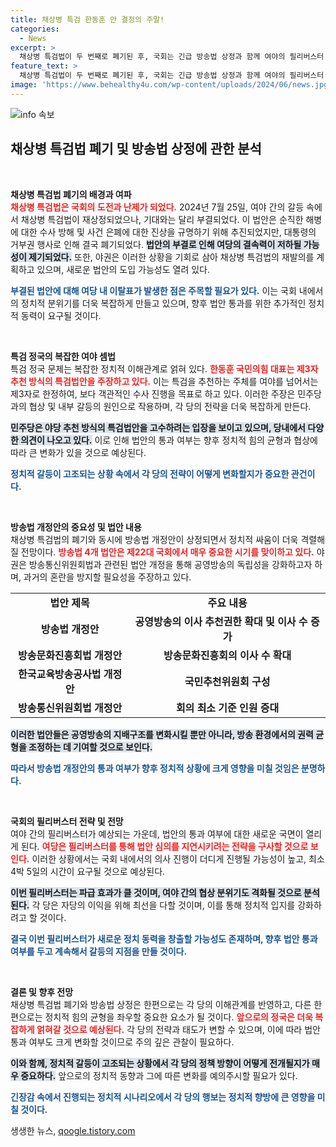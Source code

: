 ```yaml
---
title: 채상병 특검 한동훈 안 결정의 주말!
categories:
  - News
excerpt: >
  채상병 특검법이 두 번째로 폐기된 후, 국회는 긴급 방송법 상정과 함께 여야의 필리버스터 정국으로 접어들었다. 여권의 결속력 위기와 야당의 반격이 예상되는 가운데, 공영방송 구조 개혁을 둘러싼 치열한 정치적 셈법이 펼쳐질 예정이다.
feature_text: >
  채상병 특검법이 두 번째로 폐기된 후, 국회는 긴급 방송법 상정과 함께 여야의 필리버스터 정국으로 접어들었다. 여권의 결속력 위기와 야당의 반격이 예상되는 가운데, 공영방송 구조 개혁을 둘러싼 치열한 정치적 셈법이 펼쳐질 예정이다.
image: 'https://www.behealthy4u.com/wp-content/uploads/2024/06/news.jpg'
---
```


<p><img src="https://www.behealthy4u.com/wp-content/uploads/2024/06/news.jpg" alt="info 속보" /></p>

<h2 data-ke-size="size26">채상병 특검법 폐기 및 방송법 상정에 관한 분석</h2>

<p data-ke-size="size16">&nbsp;</p>

<p><strong>채상병 특검법 폐기의 배경과 여파</strong><br />
<b><span style="color: #ee2323;">채상병 특검법은 국회의 도전과 난제가 되었다.</span></b> 2024년 7월 25일, 여야 간의 갈등 속에서 채상병 특검법이 재상정되었으나, 기대와는 달리 부결되었다. 이 법안은 순직한 해병에 대한 수사 방해 및 사건 은폐에 대한 진상을 규명하기 위해 추진되었지만, 대통령의 거부권 행사로 인해 결국 폐기되었다. <b><span style="background-color: #21538527;">법안의 부결로 인해 여당의 결속력이 저하될 가능성이 제기되었다.</span></b> 또한, 야권은 이러한 상황을 기회로 삼아 채상병 특검법의 재발의를 계획하고 있으며, 새로운 법안의 도입 가능성도 열려 있다. </p>

<p><b><span style="color: #1a5490;">부결된 법안에 대해 여당 내 이탈표가 발생한 점은 주목할 필요가 있다.</span></b> 이는 국회 내에서의 정치적 분위기를 더욱 복잡하게 만들고 있으며, 향후 법안 통과를 위한 추가적인 정치적 동력이 요구될 것이다.</p>

<p data-ke-size="size16">&nbsp;</p>

<p><strong>특검 정국의 복잡한 여야 셈법</strong><br />
특검 정국 문제는 복잡한 정치적 이해관계로 얽혀 있다. <b><span style="color: #ee2323;">한동훈 국민의힘 대표는 제3자 추천 방식의 특검법안을 주장하고 있다.</span></b> 이는 특검을 추천하는 주체를 여야를 넘어서는 제3자로 한정하여, 보다 객관적인 수사 진행을 목표로 하고 있다. 이러한 주장은 민주당과의 협상 및 내부 갈등의 원인으로 작용하며, 각 당의 전략을 더욱 복잡하게 만든다.  </p>

<p><b><span style="background-color: #21538527;">민주당은 야당 추천 방식의 특검법안을 고수하려는 입장을 보이고 있으며, 당내에서 다양한 의견이 나오고 있다.</span></b> 이로 인해 법안의 통과 여부는 향후 정치적 힘의 균형과 협상에 따라 큰 변화가 있을 것으로 예상된다.</p>

<p><b><span style="color: #1a5490;">정치적 갈등이 고조되는 상황 속에서 각 당의 전략이 어떻게 변화할지가 중요한 관건이다.</span></b> </p>

<p data-ke-size="size16">&nbsp;</p>

<p><strong>방송법 개정안의 중요성 및 법안 내용</strong><br />
채상병 특검법의 폐기와 동시에 방송법 개정안이 상정되면서 정치적 싸움이 더욱 격렬해질 전망이다. <b><span style="color: #ee2323;">방송법 4개 법안은 제22대 국회에서 매우 중요한 시기를 맞이하고 있다.</span></b> 야권은 방송통신위원회법과 관련된 법안 개정을 통해 공영방송의 독립성을 강화하고자 하며, 과거의 혼란을 방지할 필요성을 주장하고 있다.</p>

<table>
  <tr>
    <td style="text-align: center; height: 17px;"><b>법안 제목</b></td>
    <td style="text-align: center; height: 17px;"><b>주요 내용</b></td>
  </tr>
  <tr>
    <td style="text-align: center; height: 17px;"><b>방송법 개정안</b></td>
    <td style="text-align: center; height: 17px;"><b>공영방송의 이사 추천권한 확대 및 이사 수 증가</b></td>
  </tr>
  <tr>
    <td style="text-align: center; height: 17px;"><b>방송문화진흥회법 개정안</b></td>
    <td style="text-align: center; height: 17px;"><b>방송문화진흥회의 이사 수 확대</b></td>
  </tr>
  <tr>
    <td style="text-align: center; height: 17px;"><b>한국교육방송공사법 개정안</b></td>
    <td style="text-align: center; height: 17px;"><b>국민추천위원회 구성</b></td>
  </tr>
  <tr>
    <td style="text-align: center; height: 17px;"><b>방송통신위원회법 개정안</b></td>
    <td style="text-align: center; height: 17px;"><b>회의 최소 기준 인원 증대</b></td>
  </tr>
</table>

<p><b><span style="background-color: #21538527;">이러한 법안들은 공영방송의 지배구조를 변화시킬 뿐만 아니라, 방송 환경에서의 권력 균형을 조정하는 데 기여할 것으로 보인다.</span></b></p>

<p><b><span style="color: #1a5490;">따라서 방송법 개정안의 통과 여부가 향후 정치적 상황에 크게 영향을 미칠 것임은 분명하다.</span></b></p>

<p data-ke-size="size16">&nbsp;</p>

<p><strong>국회의 필리버스터 전략 및 전망</strong><br />
여야 간의 필리버스터가 예상되는 가운데, 법안의 통과 여부에 대한 새로운 국면이 열리게 된다. <b><span style="color: #ee2323;">여당은 필리버스터를 통해 법안 심의를 지연시키려는 전략을 구사할 것으로 보인다.</span></b> 이러한 상황에서는 국회 내에서의 의사 진행이 더디게 진행될 가능성이 높고, 최소 4박 5일의 시간이 요구될 것으로 예상된다.  </p>

<p><b><span style="background-color: #21538527;">이번 필리버스터는 파급 효과가 클 것이며, 여야 간의 협상 분위기도 격화될 것으로 분석된다.</span></b> 각 당은 자당의 이익을 위해 최선을 다할 것이며, 이를 통해 정치적 입지를 강화하려고 할 것이다. </p>

<p><b><span style="color: #1a5490;">결국 이번 필리버스터가 새로운 정치 동력을 창출할 가능성도 존재하며, 향후 법안 통과 여부를 두고 계속해서 갈등의 지점을 만들 것이다.</span></b></p>

<p data-ke-size="size16">&nbsp;</p>

<p><strong>결론 및 향후 전망</strong><br />
채상병 특검법 폐기와 방송법 상정은 한편으로는 각 당의 이해관계를 반영하고, 다른 한편으로는 정치적 힘의 균형을 좌우할 중요한 요소가 될 것이다. <b><span style="color: #ee2323;">앞으로의 정국은 더욱 복잡하게 얽혀갈 것으로 예상된다.</span></b> 각 당의 전략과 태도가 변할 수 있으며, 이에 따라 법안 통과 여부도 크게 변화할 것이므로 주의 깊은 관찰이 필요하다.</p>

<p><b><span style="background-color: #21538527;">이와 함께, 정치적 갈등이 고조되는 상황에서 각 당의 정책 방향이 어떻게 전개될지가 매우 중요하다.</span></b> 앞으로의 정치적 동향과 그에 따른 변화를 예의주시할 필요가 있다.</p>

<p><b><span style="color: #1a5490;">긴장감 속에서 진행되는 정치적 시나리오에서 각 당의 행보는 정치적 향방에 큰 영향을 미칠 것이다.</span></b></p>
생생한 뉴스, <a href="https://qoogle.tistory.com" rel="dofollow">qoogle.tistory.com</a>


